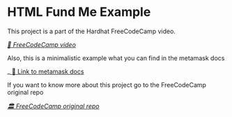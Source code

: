 # HTML Fund Me Example

This project is a part of the Hardhat FreeCodeCamp video.

_[ :movie_camera: FreeCodeCamp video](https://www.youtube.com/watch?v=gyMwXuJrbJQ&t)_

Also, this is a minimalistic example what you can find in the metamask docs

\_[ :ledger: Link to metamask docs](https://docs.metamask.io/guide/create-dapp.html#basic-action-part-1)

If you want to know more about this project go to the FreeCodeCamp original repo

_[ :classical_building: FreeCodeCamp original repo](https://github.com/PatrickAlphaC/html-fund-me-fcc)_
